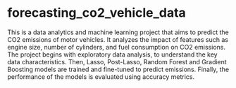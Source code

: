# forecasting_co2_vehicle_data
This is a data analytics and machine learning project that aims to predict the CO2 emissions of motor vehicles. It analyzes the impact of features such as engine size, number of cylinders, and fuel consumption on CO2 emissions. The project begins with exploratory data analysis, to understand the key data characteristics. Then, Lasso, Post-Lasso, Random Forest and Gradient Boosting models are trained and fine-tuned to predict emissions. Finally, the performance of the models is evaluated using accuracy metrics.
